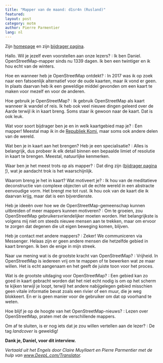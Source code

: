 ```yaml
---
title: "Mapper van de maand: d1sr4n (Rusland)"
featured:
layout: post
category: motm
author: Pierre Parmentier
lang: nl
---
```


Zijn [homepage](https://www.openstreetmap.org/user/d1sr4n) en zijn [bijdrager pagina](https://hdyc.neis-one.org/?d1sr4n).

Hallo. Wil je jezelf even voorstellen aan onze lezers?
: Ik ben Daniel. OpenStreetMap-mapper sinds nu 1339 dagen. Ik ben een twintiger en ik hou echt van de winters.

Hoe en wanneer heb je OpenStreetMap ontdekt?
: In 2017 was ik op zoek naar een fatsoenlijk alternatief voor de oude kaarten, maar ik vond er geen. In plaats daarvan heb ik een geweldige middel gevonden om een kaart te maken voor mezelf en voor de anderen.

Hoe gebruik je OpenStreetMap?
: Ik gebruik OpenStreetMap als kaart wanneer ik wandel of reis. Ik heb ook veel nieuwe dingen geleerd over de Aarde terwijl ik in kaart breng. Soms staar ik gewoon naar de kaart. Dat is ook leuk.

Wat voor soort bijdrager ben je en in welk kaartgebied map je?
: Een mapper! Meestal map ik in de [Republiek Komi](<https://nl.wikipedia.org/wiki/Komi_(deelrepubliek)>), maar soms ook andere delen van de wereld.

Wat ben je in kaart aan het brengen? Heb je een specialisatie?
: Alles is belangrijk, dus probeer ik elk detail binnen een bepaalde limiet of resolutie in kaart te brengen. Meestal, natuurlijke kenmerken.

Waar ben je het meest trots op als mapper?
: Dat ding zijn ([bijdrager pagina !](https://hdyc.neis-one.org/?d1sr4n)), wat je aandacht trok is het waarschijnlijk.

Waarom breng je het in kaart? Wat motiveert je?
: Ik hou van de meditatieve deconstructie van complexe objecten uit de echte wereld in een abstracte eenvoudige vorm. Het brengt me tot rust. Ik hou ook van de kaart die ik daarvan krijg, maar dat is een bijverdienste.

Heb je ideeën over hoe we de OpenStreetMap-gemeenschap kunnen uitbreiden of meer mappers kunnen motiveren?
: Om te groeien, zou OpenStreetMap gebruikersvriendelijker moeten worden. Het belangrijkste is volgens mij niet om steeds nieuwe mensen aan te trekken, maar om ervoor te zorgen dat degenen die uit eigen beweging komen, blijven.

Heb je contact met andere mappers?
: Zeker! We communiceren via Messenger. Helaas zijn er geen andere mensen die hetzelfde gebied in kaart brengen. Ik ben de enige in mijn streek.

Naar uw mening wat is de grootste kracht van OpenStreetMap?
: Vrijheid. In OpenStreetMap is iedereen vrij om te mappen of te bewerken wat ze maar willen. Het is echt aangenaam en het geeft de juiste toon voor het proces.

Wat is de grootste uitdaging voor OpenStreetMap?
: Een gebied kan zo goed in kaart gebracht worden dat het niet echt nodig is om op het scherm te kijken terwijl je loopt, terwijl het andere nabijgelegen gebied misschien geen vitale informatie bevat zoals een rivier of een muur, die je weg blokkeert. En er is geen manier voor de gebruiker om dat op voorhand te weten.

Hoe blijf je op de hoogte van het OpenStreetMap-nieuws?
: Lezen over OpenStreetMap, praten met de verschillende mappers.

Om af te sluiten, is er nog iets dat je zou willen vertellen aan de lezer?
: De tag _landcover_ is geweldig!

**Dank je, Daniel, voor dit interview.**

*Vertaald uit het Engels door Claire Muyllaert en Pierre Parmentier met de hulp van www.DeepL.com/Translator.*
